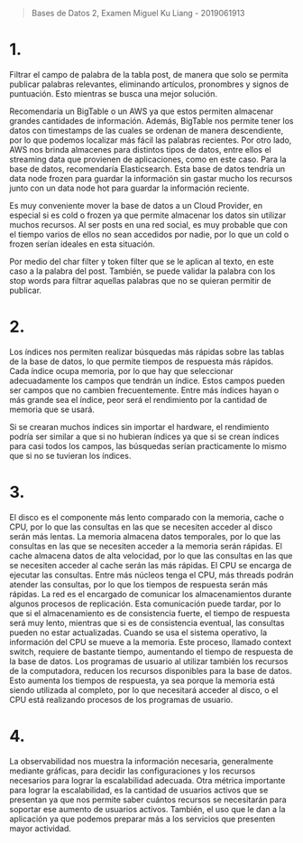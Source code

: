 > Bases de Datos 2, Examen 
> Miguel Ku Liang - 2019061913

# 1.

Filtrar el campo de palabra de la tabla post, de manera que solo se permita publicar palabras relevantes, eliminando artículos, pronombres y signos de puntuación. Esto mientras se busca una mejor solución.

Recomendaría un BigTable o un AWS ya que estos permiten almacenar grandes cantidades de información. Además, BigTable nos permite tener los datos con timestamps de las cuales se ordenan de manera descendiente, por lo que podemos localizar más fácil las palabras recientes. Por otro lado, AWS nos brinda almacenes para distintos tipos de datos, entre ellos el streaming data que provienen de aplicaciones, como en este caso. Para la base de datos, recomendaría Elasticsearch. Esta base de datos tendría un data node frozen para guardar la información sin gastar mucho los recursos junto con un data node hot para guardar la información reciente. 

Es muy conveniente mover la base de datos a un Cloud Provider, en especial si es cold o frozen ya que permite almacenar los datos sin utilizar muchos recursos. Al ser posts en una red social, es muy probable que con el tiempo varios de ellos no sean accedidos por nadie, por lo que un cold o frozen serían ideales en esta situación.

Por medio del char filter y token filter que se le aplican al texto, en este caso a la palabra del post. También, se puede validar la palabra con los stop words para filtrar aquellas palabras que no se quieran permitir de publicar.

# 2.

Los índices nos permiten realizar búsquedas más rápidas sobre las tablas de la base de datos, lo que permite tiempos de respuesta más rápidos. Cada índice ocupa memoria, por lo que hay que seleccionar adecuadamente los campos que tendrán un índice. Estos campos pueden ser campos que no cambien frecuentemente. Entre más índices hayan o más grande sea el índice, peor será el rendimiento por la cantidad de memoria que se usará.

Si se crearan muchos índices sin importar el hardware, el rendimiento podría ser similar a que si no hubieran índices ya que si se crean índices para casi todos los campos, las búsquedas serían practicamente lo mismo que si no se tuvieran los índices.

# 3.

El disco es el componente más lento comparado con la memoria, cache o CPU, por lo que las consultas en las que se necesiten acceder al disco serán más lentas. La memoria almacena datos temporales, por lo que las consultas en las que se necesiten acceder a la memoria serán rápidas. El cache almacena datos de alta velocidad, por lo que las consultas en las que se necesiten acceder al cache serán las más rápidas. El CPU se encarga de ejecutar las consultas. Entre más núcleos tenga el CPU, más threads podrán atender las consultas, por lo que los tiempos de respuesta serán más rápidas. La red es el encargado de comunicar los almacenamientos durante algunos procesos de replicación. Esta comunicación puede tardar, por lo que si el almacenamiento es de consistencia fuerte, el tiempo de respuesta será muy lento, mientras que si es de consistencia eventual, las consultas pueden no estar actualizadas. Cuando se usa el sistema operativo, la información del CPU se mueve a la memoria. Este proceso, llamado context switch, requiere de bastante tiempo, aumentando el tiempo de respuesta de la base de datos. Los programas de usuario al utilizar también los recursos de la computadora, reducen los recursos disponibles para la base de datos. Esto aumenta los tiempos de respuesta, ya sea porque la memoria está siendo utilizada al completo, por lo que necesitará acceder al disco, o el CPU está realizando procesos de los programas de usuario.

# 4.

La observabilidad nos muestra la información necesaria, generalmente mediante gráficas, para decidir las configuraciones y los recursos necesarios para lograr la escalabilidad adecuada. Otra métrica importante para lograr la escalabilidad, es la cantidad de usuarios activos que se presentan ya que nos permite saber cuántos recursos se necesitarán para soportar ese aumento de usuarios activos. También, el uso que le dan a la aplicación ya que podemos preparar más a los servicios que presenten mayor actividad.